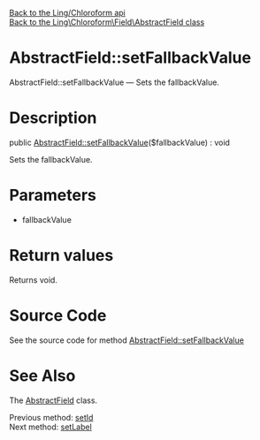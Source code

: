[Back to the Ling/Chloroform api](https://github.com/lingtalfi/Chloroform/blob/master/doc/api/Ling/Chloroform.md)<br>
[Back to the Ling\Chloroform\Field\AbstractField class](https://github.com/lingtalfi/Chloroform/blob/master/doc/api/Ling/Chloroform/Field/AbstractField.md)


AbstractField::setFallbackValue
================



AbstractField::setFallbackValue — Sets the fallbackValue.




Description
================


public [AbstractField::setFallbackValue](https://github.com/lingtalfi/Chloroform/blob/master/doc/api/Ling/Chloroform/Field/AbstractField/setFallbackValue.md)($fallbackValue) : void




Sets the fallbackValue.




Parameters
================


- fallbackValue

    


Return values
================

Returns void.








Source Code
===========
See the source code for method [AbstractField::setFallbackValue](https://github.com/lingtalfi/Chloroform/blob/master/Field/AbstractField.php#L310-L313)


See Also
================

The [AbstractField](https://github.com/lingtalfi/Chloroform/blob/master/doc/api/Ling/Chloroform/Field/AbstractField.md) class.

Previous method: [setId](https://github.com/lingtalfi/Chloroform/blob/master/doc/api/Ling/Chloroform/Field/AbstractField/setId.md)<br>Next method: [setLabel](https://github.com/lingtalfi/Chloroform/blob/master/doc/api/Ling/Chloroform/Field/AbstractField/setLabel.md)<br>

